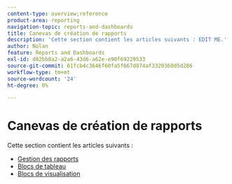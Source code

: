 ```yaml
---
content-type: overview;reference
product-area: reporting
navigation-topic: reports-and-dashboards
title: Canevas de création de rapports
description: 'Cette section contient les articles suivants : EDIT ME.'
author: Nolan
feature: Reports and Dashboards
exl-id: d82bb8a2-a2a6-43d6-a62e-e90f69229533
source-git-commit: 61fcb4c3646f60fa5f667d874af3320360d5d286
workflow-type: tm+mt
source-wordcount: '24'
ht-degree: 0%

---
```


# Canevas de création de rapports

Cette section contient les articles suivants :

* [Gestion des rapports](../../reports-and-dashboards/reporting-canvas/manage-reports/manage-reports.md)
* [Blocs de tableau](../../reports-and-dashboards/reporting-canvas/table-blocks/table-blocks.md)
* [Blocs de visualisation](../../reports-and-dashboards/reporting-canvas/visualization-blocks/visualization-blocks.md)
